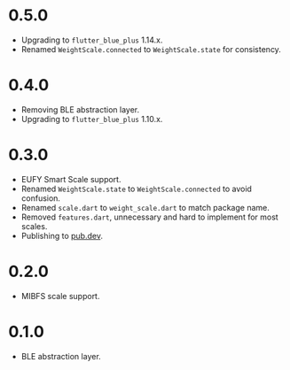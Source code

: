 #  0.5.0

- Upgrading to `flutter_blue_plus` 1.14.x.
- Renamed `WeightScale.connected` to `WeightScale.state` for consistency.

# 0.4.0

- Removing BLE abstraction layer.
- Upgrading to `flutter_blue_plus` 1.10.x.

# 0.3.0

- EUFY Smart Scale support.
- Renamed `WeightScale.state` to `WeightScale.connected` to avoid confusion.
- Renamed `scale.dart` to `weight_scale.dart` to match package name.
- Removed `features.dart`, unnecessary and hard to implement for most scales.
- Publishing to [pub.dev](https://www.pub.dev).

# 0.2.0

- MIBFS scale support.

# 0.1.0

- BLE abstraction layer.
